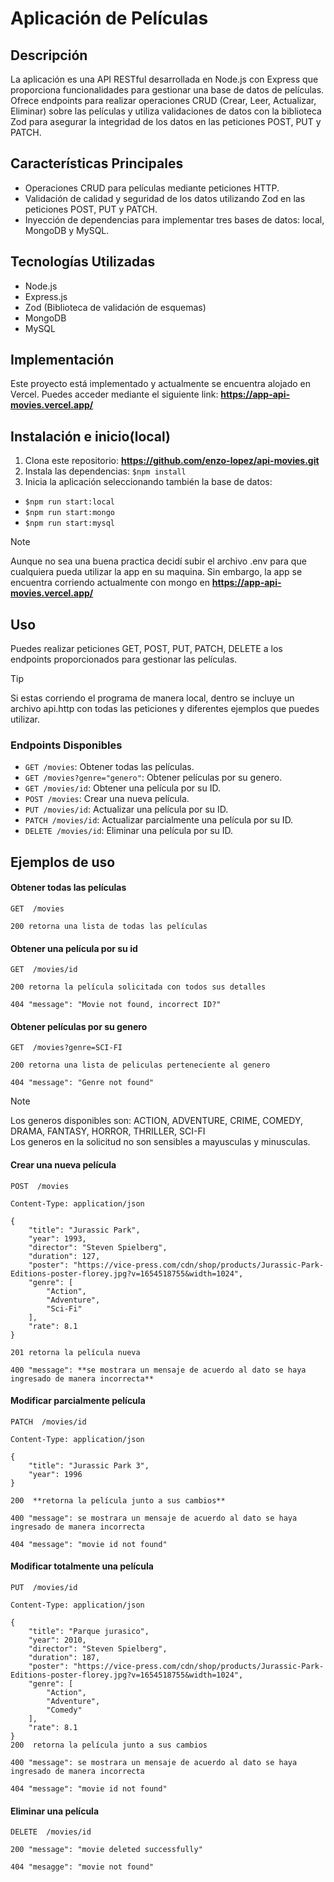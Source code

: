 # Aplicación de Películas

## Descripción
La aplicación es una API RESTful desarrollada en Node.js con Express que proporciona funcionalidades para gestionar una base de datos de películas. Ofrece endpoints para realizar operaciones CRUD (Crear, Leer, Actualizar, Eliminar) sobre las películas y utiliza validaciones de datos con la biblioteca Zod para asegurar la integridad de los datos en las peticiones POST, PUT y PATCH.

## Características Principales
- Operaciones CRUD para películas mediante peticiones HTTP.
- Validación de calidad y seguridad de los datos utilizando Zod en las peticiones POST, PUT y PATCH.
- Inyección de dependencias para implementar tres bases de datos: local, MongoDB y MySQL.

## Tecnologías Utilizadas
- Node.js
- Express.js
- Zod (Biblioteca de validación de esquemas)
- MongoDB
- MySQL

## Implementación
Este proyecto está implementado y actualmente se encuentra alojado en Vercel.
Puedes acceder mediante el siguiente link: **https://app-api-movies.vercel.app/**
## Instalación e inicio(local)
1. Clona este repositorio: **https://github.com/enzo-lopez/api-movies.git**
2. Instala las dependencias: `$npm install`
3. Inicia la aplicación seleccionando también la base de datos:

- `$npm run start:local`
- `$npm run start:mongo`
- `$npm run start:mysql`

> [!NOTE]
> Aunque no sea una buena practica decidí subir el archivo .env para que cualquiera pueda utilizar la app en su maquina.
> Sin embargo, la app se encuentra corriendo actualmente con mongo en **https://app-api-movies.vercel.app/**

## Uso
Puedes realizar peticiones GET, POST, PUT, PATCH, DELETE a los endpoints proporcionados para gestionar las películas.
> [!TIP]
> Si estas corriendo el programa de manera local, dentro se incluye un archivo api.http con todas las peticiones y diferentes ejemplos que puedes utilizar.

### Endpoints Disponibles
- `GET /movies`: Obtener todas las películas.
- `GET /movies?genre="genero"`: Obtener películas por su genero.
- `GET /movies/id`: Obtener una película por su ID.
- `POST /movies`: Crear una nueva película.
- `PUT /movies/id`: Actualizar una película por su ID.
- `PATCH /movies/id`: Actualizar parcialmente una película por su ID.
- `DELETE /movies/id`: Eliminar una película por su ID.

## Ejemplos de uso
#### Obtener todas las películas
````
GET  /movies

200 retorna una lista de todas las películas
````
#### Obtener una película por su id
````
GET  /movies/id

200 retorna la película solicitada con todos sus detalles

404 "message": "Movie not found, incorrect ID?"
````
#### Obtener películas por su genero
````
GET  /movies?genre=SCI-FI

200 retorna una lista de peliculas perteneciente al genero

404 "message": "Genre not found"
````
> [!NOTE]
> Los generos disponibles son: 
> ACTION, ADVENTURE, CRIME, COMEDY, DRAMA, FANTASY, HORROR, THRILLER, SCI-FI     
> Los generos en la solicitud no son sensibles a mayusculas y minusculas.

#### Crear una nueva película 

````
POST  /movies

Content-Type: application/json

{
	"title": "Jurassic Park",
	"year": 1993,
	"director": "Steven Spielberg",
	"duration": 127,
	"poster": "https://vice-press.com/cdn/shop/products/Jurassic-Park-Editions-poster-florey.jpg?v=1654518755&width=1024",
	"genre": [
		"Action",
		"Adventure",
		"Sci-Fi"
	],
	"rate": 8.1
}

201 retorna la película nueva

400 "message": **se mostrara un mensaje de acuerdo al dato se haya ingresado de manera incorrecta**
````
#### Modificar parcialmente película 

````
PATCH  /movies/id

Content-Type: application/json

{
	"title": "Jurassic Park 3",
	"year": 1996
}

200  **retorna la película junto a sus cambios**

400 "message": se mostrara un mensaje de acuerdo al dato se haya ingresado de manera incorrecta

404 "message": "movie id not found"
````

#### Modificar totalmente una película 

````
PUT  /movies/id

Content-Type: application/json

{
	"title": "Parque jurasico",
	"year": 2010,
	"director": "Steven Spielberg",
	"duration": 187,
	"poster": "https://vice-press.com/cdn/shop/products/Jurassic-Park-Editions-poster-florey.jpg?v=1654518755&width=1024",
	"genre": [
		"Action",
		"Adventure",
		"Comedy"
	],
	"rate": 8.1
}
200  retorna la película junto a sus cambios

400 "message": se mostrara un mensaje de acuerdo al dato se haya ingresado de manera incorrecta

404 "message": "movie id not found"
````

#### Eliminar una película
````
DELETE  /movies/id

200 "message": "movie deleted successfully"

404 "mesagge": "movie not found"
````

